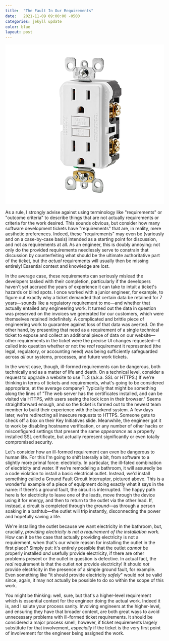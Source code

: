 ```yaml
---
title:  "The Fault In Our Requirements"
date:   2021-11-09 09:00:00 -0500
categories: jekyll update
color: blue
layout: post
---
```


<div class="banner"><img src="/assets/gfci.png"></div>

As a rule, I strongly advise against using terminology like "requirements" or "outcome criteria" to describe things that are not actually requirements or criteria for the work desired. This sounds obvious, but consider how many software development tickets have "requirements" that are, in reality, mere aesthetic preferences. Indeed, these "requirements" may even be (variously and on a case-by-case basis) intended as a starting point for discussion, and not as requirements at all. As an engineer, this is doubly annoying: not only do the provided requirements needlessly serve to constrain that discussion by counterfeiting what should be the ultimate authoritative part of the ticket, but the _actual_ requirements will usually then be missing entirely! Essential context and knowledge are lost.

In the average case, these requirements can seriously mislead the developers tasked with their completion, particularly if the developers haven't yet accrued the years of experience it can take to intuit a ticket's hazards or blind spots. I once worked with a junior engineer, for example, to figure out exactly why a ticket demanded that certain data be retained for 7 years—sounds like a regulatory requirement to me—and whether that actually entailed any engineering work. It turned out the data in question was preserved on the invoices we generated for our customers, which were themselves retained indefinitely. A complicated and brittle piece of engineering work to guarantee against loss of that data was averted. On the other hand, by presenting that need as a requirement of a single technical ticket to expose and collect an additional piece of data on our website—other requirements in the ticket were the precise UI changes requested—it called into question whether or not the _real_ requirement it represented (the legal, regulatory, or accounting need) was being sufficiently safeguarded across _all_ our systems, processes, and future work tickets. 

In the worst case, though, ill-formed requirements can be dangerous, both technically and as a matter of life and death. On a technical level, consider a request to upgrade a website to use TLS (a.k.a. SSL or HTTPS.) If we're thinking in terms of tickets and requirements, what's going to be considered appropriate, at the average company? Typically that might be something along the lines of "The web server has the certificates installed, and can be visited via HTTPS, with users seeing the lock icon in their browser." Seems straightforward enough, and so the ticket is farmed out to the newest team member to build their experience with the backend system. A few days later, we're redirecting all insecure requests to HTTPS. Someone gets to check off a box on their Key Initiatives slide. Meanwhile, the engineer got it to work by disabling hostname verification, or any number of other hacks or misconfigured settings that present the same _appearance_ as a properly installed SSL certificate, but actually represent significantly or even totally compromised security.

Let's consider how an ill-formed requirement can even be dangerous to human life. For this I'm going to shift laterally a bit, from software to a slightly more primal force: electricity. In particular, the ill-fated combination of electricity and water. If we're remodeling a bathroom, it will assuredly be a code violation to install a basic electrical outlet. Instead, we'd install something called a Ground Fault Circuit Interruptor, pictured above. This is a wonderful example of a piece of equipment doing exactly what it says in the name: if there's a ground fault, the circuit is interrupted. The happy path here is for electricity to leave one of the leads, move through the device using it for energy, and then to return to the outlet via the other lead. If, instead, a circuit is completed through the _ground_—as through a person soaking in a bathtub—the outlet will trip instantly, disconnecting the power and hopefully saving a life. 

We're installing the outlet because we want electricity in the bathroom, but, crucially, _providing electricity is not a requirement of the installation work._ How can it be the case that actually providing electricity is not a requirement, when that's our whole reason for installing the outlet in the first place? Simply put: it's entirely possible that the outlet _cannot_ be properly installed _and_ usefully provide electricity, if there are other problems present or the outlet in question is defective. In actual fact, the _real_ requirement is that the outlet _not_ provide electricity! It should _not_ provide electricity in the presence of a simple ground fault, for example. Even something like "it should provide electricity _safely_" would not be valid since, again, it may not actually be possible to do so within the scope of this work.

You might be thinking: well, sure, but that's a higher-level requirement which is essential context for the engineer doing the actual work. Indeed it is, and I salute your process sanity. Involving engineers at the higher-level, and ensuring they have that broader context, are both great ways to avoid unnecessary problems with ill-formed ticket requirements. It should be considered a major process smell, however, if ticket requirements largely substitute for that involvement, _especially_ if the ticket is the very first point of involvement for the engineer being assigned the work.